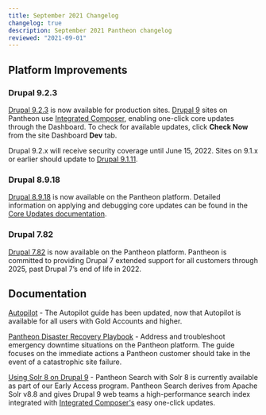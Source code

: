 ```yaml
---
title: September 2021 Changelog
changelog: true
description: September 2021 Pantheon changelog
reviewed: "2021-09-01"
---
```


## Platform Improvements

### Drupal 9.2.3

[Drupal 9.2.3](https://www.drupal.org/project/drupal/releases/9.2.3) is now available for production sites. [Drupal 9](https://pantheon.io/docs/drupal-9) sites on Pantheon use [Integrated Composer](https://pantheon.io/docs/integrated-composer), enabling one-click core updates through the Dashboard. To check for available updates, click **Check Now** from the site Dashboard **Dev** tab.

Drupal 9.2.x will receive security coverage until June 15, 2022. Sites on 9.1.x or earlier should update to [Drupal 9.1.11](https://www.drupal.org/project/drupal/releases/9.1.11).


### Drupal 8.9.18

[Drupal 8.9.18](https://www.drupal.org/project/drupal/releases/8.9.17) is now available on the Pantheon platform. Detailed information on applying and debugging core updates can be found in the [Core Updates documentation](/core-updates).


### Drupal 7.82

[Drupal 7.82](https://www.drupal.org/project/drupal/releases/7.82) is now available on the Pantheon platform. Pantheon is committed to providing Drupal 7 extended support for all customers through 2025, past Drupal 7’s end of life in 2022.



## Documentation

[Autopilot](https://pantheon.io/docs/guides/autopilot) - The Autopilot guide has been updated, now that Autopilot is available for all users with Gold Accounts and higher.

[Pantheon Disaster Recovery Playbook](https://pantheon.io/docs/guides/disaster-recovery) - Address and troubleshoot emergency downtime situations on the Pantheon platform. The guide focuses on the immediate actions a Pantheon customer should take in the event of a catastrophic site failure. 

[Using Solr 8 on Drupal 9](https://pantheon.io/docs/guides/solr-drupal/solr-drupal-9) - Pantheon Search with Solr 8 is currently available as part of our Early Access program. Pantheon Search derives from Apache Solr v8.8 and gives Drupal 9 web teams a high-performance search index integrated with [Integrated Composer's](https://pantheon.io/docs/integrated-composer) easy one-click updates.
